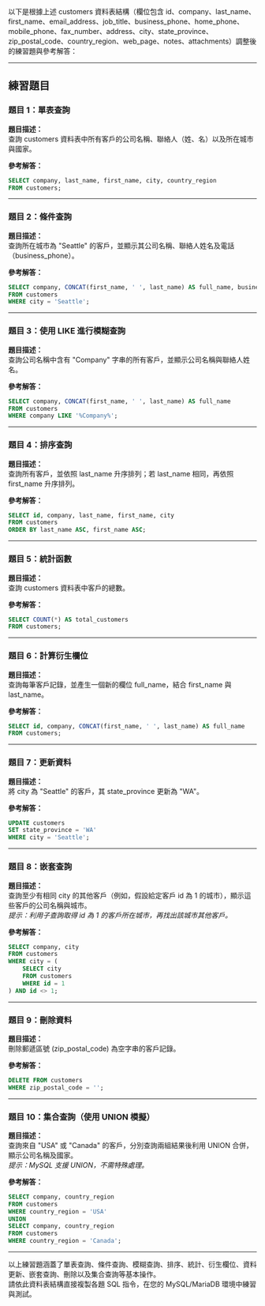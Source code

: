 以下是根據上述 customers 資料表結構（欄位包含 id、company、last_name、first_name、email_address、job_title、business_phone、home_phone、mobile_phone、fax_number、address、city、state_province、zip_postal_code、country_region、web_page、notes、attachments）調整後的練習題與參考解答：

---

## 練習題目

### 題目 1：單表查詢  
**題目描述：**  
查詢 customers 資料表中所有客戶的公司名稱、聯絡人（姓、名）以及所在城市與國家。  

**參考解答：**
```sql
SELECT company, last_name, first_name, city, country_region
FROM customers;
```

---

### 題目 2：條件查詢  
**題目描述：**  
查詢所在城市為 "Seattle" 的客戶，並顯示其公司名稱、聯絡人姓名及電話（business_phone）。  

**參考解答：**
```sql
SELECT company, CONCAT(first_name, ' ', last_name) AS full_name, business_phone
FROM customers
WHERE city = 'Seattle';
```

---

### 題目 3：使用 LIKE 進行模糊查詢  
**題目描述：**  
查詢公司名稱中含有 "Company" 字串的所有客戶，並顯示公司名稱與聯絡人姓名。  

**參考解答：**
```sql
SELECT company, CONCAT(first_name, ' ', last_name) AS full_name
FROM customers
WHERE company LIKE '%Company%';
```

---

### 題目 4：排序查詢  
**題目描述：**  
查詢所有客戶，並依照 last_name 升序排列；若 last_name 相同，再依照 first_name 升序排列。  

**參考解答：**
```sql
SELECT id, company, last_name, first_name, city
FROM customers
ORDER BY last_name ASC, first_name ASC;
```

---

### 題目 5：統計函數  
**題目描述：**  
查詢 customers 資料表中客戶的總數。  

**參考解答：**
```sql
SELECT COUNT(*) AS total_customers
FROM customers;
```

---

### 題目 6：計算衍生欄位  
**題目描述：**  
查詢每筆客戶記錄，並產生一個新的欄位 full_name，結合 first_name 與 last_name。  

**參考解答：**
```sql
SELECT id, company, CONCAT(first_name, ' ', last_name) AS full_name
FROM customers;
```

---

### 題目 7：更新資料  
**題目描述：**  
將 city 為 "Seattle" 的客戶，其 state_province 更新為 "WA"。  

**參考解答：**
```sql
UPDATE customers
SET state_province = 'WA'
WHERE city = 'Seattle';
```

---

### 題目 8：嵌套查詢  
**題目描述：**  
查詢至少有相同 city 的其他客戶（例如，假設給定客戶 id 為 1 的城市），顯示這些客戶的公司名稱與城市。  
*提示：利用子查詢取得 id 為 1 的客戶所在城市，再找出該城市其他客戶。*

**參考解答：**
```sql
SELECT company, city
FROM customers
WHERE city = (
    SELECT city
    FROM customers
    WHERE id = 1
) AND id <> 1;
```

---

### 題目 9：刪除資料  
**題目描述：**  
刪除郵遞區號 (zip_postal_code) 為空字串的客戶記錄。  

**參考解答：**
```sql
DELETE FROM customers
WHERE zip_postal_code = '';
```

---

### 題目 10：集合查詢（使用 UNION 模擬）  
**題目描述：**  
查詢來自 "USA" 或 "Canada" 的客戶，分別查詢兩組結果後利用 UNION 合併，顯示公司名稱及國家。  
*提示：MySQL 支援 UNION，不需特殊處理。*

**參考解答：**
```sql
SELECT company, country_region
FROM customers
WHERE country_region = 'USA'
UNION
SELECT company, country_region
FROM customers
WHERE country_region = 'Canada';
```

---

以上練習題涵蓋了單表查詢、條件查詢、模糊查詢、排序、統計、衍生欄位、資料更新、嵌套查詢、刪除以及集合查詢等基本操作。  
請依此資料表結構直接複製各題 SQL 指令，在您的 MySQL/MariaDB 環境中練習與測試。
